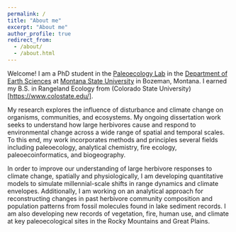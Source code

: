 ```yaml
---
permalink: /
title: "About me"
excerpt: "About me"
author_profile: true
redirect_from: 
  - /about/
  - /about.html
---
```


Welcome!
I am a PhD student in the [Paleoecology Lab](https://sites.google.com/site/msupaleoecologylab/) in the [Department of Earth Sciences](https://www.montana.edu/earthsciences/) at [Montana State University](https://www.montana.edu/) in Bozeman, Montana. I earned my B.S. in Rangeland Ecology from (Colorado State University)[https://www.colostate.edu/].

My research explores the influence of disturbance and climate change on organisms, communities, and ecosystems. My ongoing dissertation work seeks to understand how large herbivores cause and respond to environmental change across a wide range of spatial and temporal scales. To this end, my work incorporates methods and principles several fields including paleoecology, analytical chemistry, fire ecology, paleoecoinformatics, and biogeography. 

In order to improve our understanding of large herbivore responses to climate change, spatially and physiologically, I am developing quantitative models to simulate millennial-scale shifts in range dynamics and climate envelopes. Additionally, I am working on an analytical approach for reconstructing changes in past herbivore community composition and population patterns from fossil molecules found in lake sediment records. I am also developing new records of vegetation, fire, human use, and climate at key paleoecological sites in the Rocky Mountains and Great Plains.
